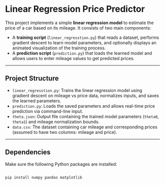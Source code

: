 # Linear Regression Price Predictor

This project implements a simple **linear regression model** to estimate the price of a car based on its mileage. It consists of two main components:

- A **training script** (`linear_regresstion.py`) that reads a dataset, performs gradient descent to learn model parameters, and optionally displays an animated visualization of the training process.
- A **prediction script** (`prediction.py`) that loads the learned model and allows users to enter mileage values to get predicted prices.

---

##  Project Structure

- `linear_regresstion.py`: Trains the linear regression model using gradient descent on mileage vs price data, normalizes inputs, and saves the learned parameters.
- `prediction.py`: Loads the saved parameters and allows real-time price prediction via command-line input.
- `theta.json`: Output file containing the trained model parameters (`theta0`, `theta1`) and mileage normalization bounds.
- `data.csv`: The dataset containing car mileage and corresponding prices (assumed to have two columns: mileage and price).

---

##  Dependencies

Make sure the following Python packages are installed:

```bash

pip install numpy pandas matplotlib
